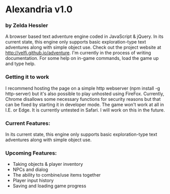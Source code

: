 # Alexandria v1.0
### by Zelda Hessler
A browser based text adventure engine coded in JavaScript & jQuery.
In its current state, this engine only supports basic exploration-type text adventures along with simple object use. Check out the project website at http://velfi.github.io/adventure. I'm currently in the process of writing documentation. For some help on in-game commands, load the game up and type help.

### Getting it to work
I recommend hosting the page on a simple http webserver (npm install -g http-server) but it's also possible to play unhosted using FireFox. Currently, Chrome disallows some necessary functions for security reasons but that can be fixed by starting it in developer mode. The game won't work at all in I.E. or Edge. It is currently untested in Safari. I will work on this in the future.

### Current Features:
In its current state, this engine only supports basic exploration-type text adventures along with simple object use.

### Upcoming Features:
  * Taking objects & player inventory
  * NPCs and dialog
  * The ability to combine/use items together
  * Player input history
  * Saving and loading game progress

